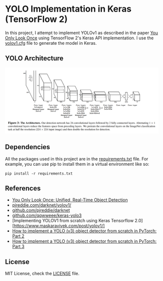 # YOLO Implementation in Keras (TensorFlow 2)
In this project, I attempt to implement YOLOv1 as described in the paper [You Only Look Once](https://arxiv.org/pdf/1506.02640.pdf) using TensorFlow 2's Keras API implementation. I use the [yolov1.cfg](https://github.com/pjreddie/darknet/blob/master/cfg/yolov1.cfg) file to generate the model in Keras.

## YOLO Architecture
<div style="text-align: center;">
<img src="yolo-architecture.png" width="928">
</div>

## Dependencies
All the packages used in this project are in the [requirements.txt](requirements.txt) file. For example, you can use pip to install them in a virtual environment like so:

```
pip install -r requirements.txt
```

## References
- [You Only Look Once: Unified, Real-Time Object Detection](https://arxiv.org/pdf/1506.02640.pdf)
- [pjreddie.com/darknet/yolov1/](https://pjreddie.com/darknet/yolov1/)
- [github.com/pjreddie/darknet](https://github.com/pjreddie/darknet)
- [github.com/qqwweee/keras-yolo3](https://github.com/qqwweee/keras-yolo3)
- [Implementing YOLOV1 from scratch using Keras Tensorflow 2.0][https://www.maskaravivek.com/post/yolov1/]
- [How to implement a YOLO (v3) object detector from scratch in PyTorch: Part 2
](https://blog.paperspace.com/how-to-implement-a-yolo-v3-object-detector-from-scratch-in-pytorch-part-2/)
- [How to implement a YOLO (v3) object detector from scratch in PyTorch: Part 3
](https://blog.paperspace.com/how-to-implement-a-yolo-v3-object-detector-from-scratch-in-pytorch-part-3/)

## License
MIT License, check the [LICENSE](LICENSE) file.